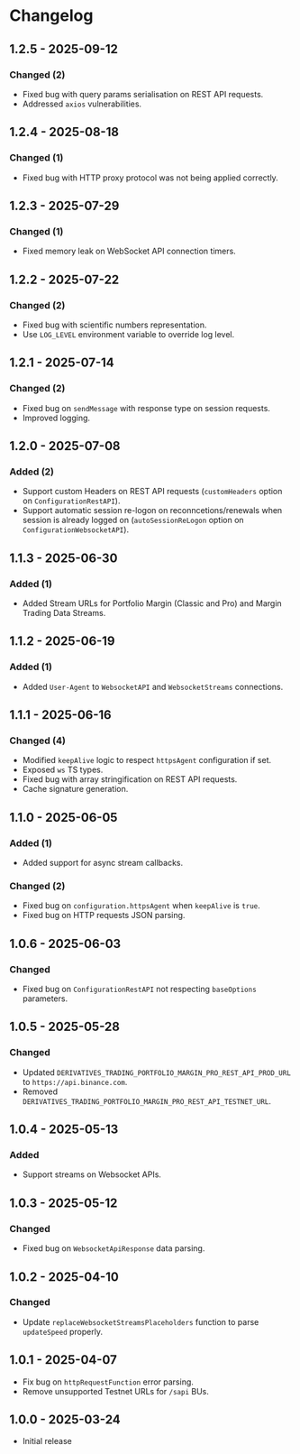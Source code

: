 # Changelog

## 1.2.5 - 2025-09-12

### Changed (2)

- Fixed bug with query params serialisation on REST API requests.
- Addressed `axios` vulnerabilities.

## 1.2.4 - 2025-08-18

### Changed (1)

- Fixed bug with HTTP proxy protocol was not being applied correctly.

## 1.2.3 - 2025-07-29

### Changed (1)

- Fixed memory leak on WebSocket API connection timers.

## 1.2.2 - 2025-07-22

### Changed (2)

- Fixed bug with scientific numbers representation.
- Use `LOG_LEVEL` environment variable to override log level.

## 1.2.1 - 2025-07-14

### Changed (2)

- Fixed bug on `sendMessage` with response type on session requests.
- Improved logging.

## 1.2.0 - 2025-07-08

### Added (2)

- Support custom Headers on REST API requests (`customHeaders` option on `ConfigurationRestAPI`).
- Support automatic session re-logon on reconncetions/renewals when session is already logged on (`autoSessionReLogon` option on `ConfigurationWebsocketAPI`).

## 1.1.3 - 2025-06-30

### Added (1)

- Added Stream URLs for Portfolio Margin (Classic and Pro) and Margin Trading Data Streams.

## 1.1.2 - 2025-06-19

### Added (1)

- Added `User-Agent` to `WebsocketAPI` and `WebsocketStreams` connections.

## 1.1.1 - 2025-06-16

### Changed (4)

- Modified `keepAlive` logic to respect `httpsAgent` configuration if set.
- Exposed `ws` TS types.
- Fixed bug with array stringification on REST API requests.
- Cache signature generation.

## 1.1.0 - 2025-06-05

### Added (1)

- Added support for async stream callbacks.

### Changed (2)

- Fixed bug on `configuration.httpsAgent` when `keepAlive` is `true`.
- Fixed bug on HTTP requests JSON parsing.

## 1.0.6 - 2025-06-03

### Changed

- Fixed bug on `ConfigurationRestAPI` not respecting `baseOptions` parameters.

## 1.0.5 - 2025-05-28

### Changed

- Updated `DERIVATIVES_TRADING_PORTFOLIO_MARGIN_PRO_REST_API_PROD_URL` to `https://api.binance.com`.
- Removed `DERIVATIVES_TRADING_PORTFOLIO_MARGIN_PRO_REST_API_TESTNET_URL`.

## 1.0.4 - 2025-05-13

### Added

- Support streams on Websocket APIs.

## 1.0.3 - 2025-05-12

### Changed

- Fixed bug on `WebsocketApiResponse` data parsing.

## 1.0.2 - 2025-04-10

### Changed

- Update `replaceWebsocketStreamsPlaceholders` function to parse `updateSpeed` properly.

## 1.0.1 - 2025-04-07

- Fix bug on `httpRequestFunction` error parsing.
- Remove unsupported Testnet URLs for `/sapi` BUs.

## 1.0.0 - 2025-03-24

- Initial release
